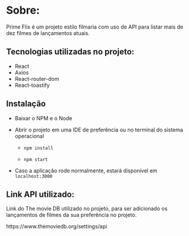 # Sobre:

Prime Flix é um projeto estilo filmaria com uso de API para listar mais de dez filmes de lançamentos atuais.

## Tecnologias utilizadas no projeto:
* React
* Axios
* React-router-dom
* React-toastify


## Instalação

* Baixar o NPM e o Node

* Abrir o projeto em uma IDE de preferência ou no terminal do sistema operacional

  * `npm install`

  * `npm start`

  
* Caso a aplicação rode normalmente, estará disponível em `localhost:3000`

## Link API utilizado:
<p>Link do The movie DB utilizado no projeto, para ser adicionado os lançamentos de filmes da sua preferência no projeto.</p>
https://www.themoviedb.org/settings/api


